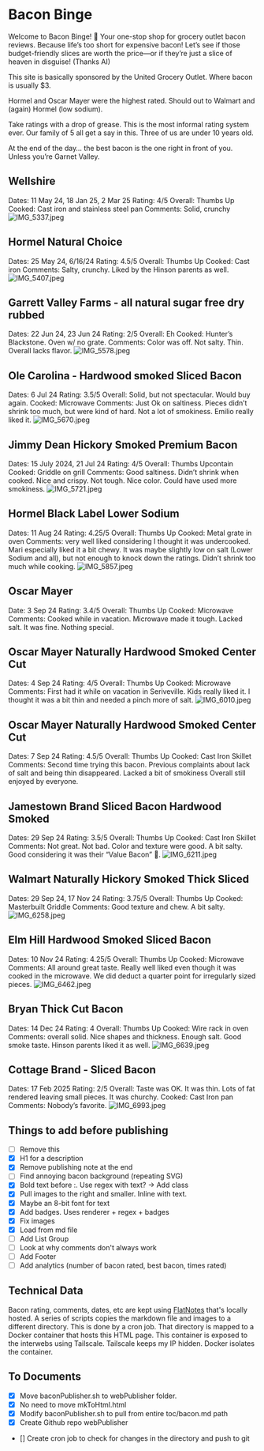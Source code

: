# Bacon Binge
Welcome to Bacon Binge! 🥓 Your one-stop shop for grocery outlet bacon reviews. Because life’s too short for expensive bacon! Let’s see if those budget-friendly slices are worth the price—or if they’re just a slice of heaven in disguise! (Thanks AI)

This site is basically sponsored by the United Grocery Outlet. Where bacon is usually $3. 

Hormel and Oscar Mayer were the highest rated. Should out to Walmart and (again) Hormel (low sodium). 

Take ratings with a drop of grease. This is the most informal rating system ever. Our family of 5 all get a say in this. Three of us are under 10 years old. 

At the end of the day… the best bacon is the one right in front of you. Unless you’re Garnet Valley. 

## Wellshire
Dates: 11 May 24, 18 Jan 25, 2 Mar 25
Rating: 4/5
Overall: Thumbs Up
Cooked: Cast iron and stainless steel pan
Comments: Solid, crunchy
![IMG_5337.jpeg](/attachments/IMG_5337.jpeg)

## Hormel Natural Choice
Dates: 25 May 24, 6/16/24
Rating: 4.5/5
Overall: Thumbs Up
Cooked: Cast iron
Comments: Salty, crunchy. Liked by the Hinson parents as well.
![IMG_5407.jpeg](/attachments/IMG_5407.jpeg)

## Garrett Valley Farms - all natural sugar free dry rubbed
Dates: 22 Jun 24, 23 Jun 24
Rating: 2/5
Overall: Eh
Cooked: Hunter’s Blackstone. Oven w/ no grate.
Comments: Color was off. Not salty. Thin. Overall lacks flavor.
![IMG_5578.jpeg](/attachments/IMG_5578.jpeg)

## Ole Carolina - Hardwood smoked Sliced Bacon
Dates: 6 Jul 24
Rating: 3.5/5
Overall: Solid, but not spectacular. Would buy again.
Cooked: Microwave
Comments: Just Ok on saltiness. Pieces didn’t shrink too much, but were kind of hard. Not a lot of smokiness. Emilio really liked it.
![IMG_5670.jpeg](/attachments/IMG_5670.jpeg)

## Jimmy Dean Hickory Smoked Premium Bacon 
Dates: 15 July 2024, 21 Jul 24
Rating: 4/5
Overall: Thumbs Upcontain
Cooked: Griddle on grill
Comments: Good saltiness. Didn’t shrink when cooked. Nice and crispy. Not tough. Nice color. Could have used more smokiness. 
![IMG_5721.jpeg](/attachments/IMG_5721.jpeg)


## Hormel Black Label Lower Sodium
Dates: 11 Aug 24
Rating: 4.25/5
Overall: Thumbs Up
Cooked: Metal grate in oven
Comments: very well liked considering I thought it was undercooked. Mari especially liked it a bit chewy. It was maybe slightly low on salt (Lower Sodium and all), but not enough to knock down the ratings. Didn’t shrink too much while cooking. 
![IMG_5857.jpeg](/attachments/IMG_5857.jpeg)

## Oscar Mayer
Date: 3 Sep 24
Rating: 3.4/5
Overall: Thumbs Up
Cooked: Microwave
Comments: Cooked while in vacation. Microwave made it tough. Lacked salt. It was fine. Nothing special. 

## Oscar Mayer Naturally Hardwood Smoked Center Cut
Dates: 4 Sep 24
Rating: 4/5
Overall: Thumbs Up
Cooked: Microwave
Comments: First had it while on vacation in Seriveville. Kids really liked it. I thought it was a bit thin and needed a pinch more of salt.
![IMG_6010.jpeg](/attachments/IMG_6010.jpeg)  

## Oscar Mayer Naturally Hardwood Smoked Center Cut
Dates: 7 Sep 24
Rating: 4.5/5
Overall: Thumbs Up
Cooked: Cast Iron Skillet
Comments: Second time trying this bacon. Previous complaints about lack of salt and being thin disappeared. Lacked a bit of smokiness Overall still enjoyed by everyone. 


## Jamestown Brand Sliced Bacon Hardwood Smoked
Dates: 29 Sep 24
Rating: 3.5/5
Overall: Thumbs Up
Cooked: Cast Iron Skillet
Comments: Not great. Not bad. Color and texture were good. A bit salty. Good considering it was their “Value Bacon” 🤣.
![IMG_6211.jpeg](/attachments/IMG_6211.jpeg)


## Walmart Naturally Hickory Smoked Thick Sliced
Dates: 29 Sep 24, 17 Nov 24
Rating: 3.75/5
Overall: Thumbs Up
Cooked: Masterbuilt Griddle
Comments: Good texture and chew. A bit salty. 
![IMG_6258.jpeg](/attachments/IMG_6258.jpeg)

## Elm Hill Hardwood Smoked Sliced Bacon
Dates: 10 Nov 24
Rating: 4.25/5
Overall: Thumbs Up
Cooked: Microwave
Comments: All around great taste. Really well liked even though it was cooked in the microwave. We did deduct a quarter point for irregularly sized pieces. 
![IMG_6462.jpeg](/attachments/IMG_6462.jpeg)

## Bryan Thick Cut Bacon
Dates: 14 Dec 24
Rating: 4
Overall: Thumbs Up
Cooked: Wire rack in oven
Comments: overall solid. Nice shapes and thickness. Enough salt. Good smoke taste. Hinson parents liked it as well. 
![IMG_6639.jpeg](/attachments/IMG_6639.jpeg)

## Cottage Brand - Sliced Bacon
Dates: 17 Feb 2025
Rating: 2/5
Overall: Taste was OK. It was thin. Lots of fat rendered leaving small pieces. It was churchy. 
Cooked: Cast Iron pan
Comments: Nobody’s favorite. 
![IMG_6993.jpeg](attachments/IMG_6993.jpeg)


## Things to add before publishing
- [ ] Remove this
- [x] H1 for a description
- [x] Remove publishing note at the end
- [ ] Find annoying bacon background (repeating SVG)
- [x] Bold text before :. Use regex with text? -> Add class
- [x] Pull images to the right and smaller. Inline with text.
- [x] Maybe an 8-bit font for text
- [x] Add badges. Uses renderer + regex + badges
- [x] Fix images
- [x] Load from md file
- [ ] Add List Group 
- [ ] Look at why comments don't always work
- [ ] Add Footer
- [ ] Add analytics (number of bacon rated, best bacon, times rated)

## Technical Data
Bacon rating, comments, dates, etc are kept using [FlatNotes](https://github.com/dullage/flatnotes) that's locally hosted. A series of scripts copies the markdown file and images to a different directory. This is done by a cron job. That directory is mapped to a Docker container that hosts this HTML page. This container is exposed to the interwebs using Tailscale. Tailscale keeps my IP hidden. Docker isolates the container. 

## To Documents


- [x] Move baconPublisher.sh to webPublisher folder.
- [x] No need to move mkToHtml.html
- [x] Modify baconPublisher.sh to pull from entire toc/bacon.md path
- [x] Create Github repo webPublisher
- [] Create cron job to check for changes in the directory and push to git 



